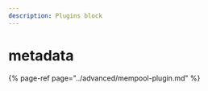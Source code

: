 ```yaml
---
description: Plugins block
---
```


# metadata

{% page-ref page="../advanced/mempool-plugin.md" %}



